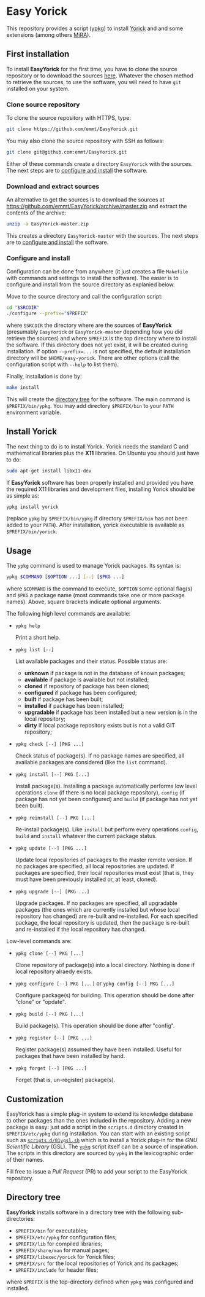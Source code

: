 # Easy Yorick

This repository provides a script ([ypkg](./ypkg)) to install
[Yorick](https://github.com/dhmunro/yorick) and and some extensions (among
others [MiRA](https://github.com/emmt/MiRA)).


## First installation

To install **EasyYorick** for the first time, you have to clone the source
repository or to download the sources
[here](https://github.com/emmt/EasyYorick/archive/master.zip).  Whatever the
chosen method to retrieve the sources, to use the software, you will need to
have `git` installed on your system.


### Clone source repository

To clone the source repository with HTTPS, type:

```sh
git clone https://github.com/emmt/EasyYorick.git
```

You may also clone the source repository with SSH as follows:

```sh
git clone git@github.com:emmt/EasyYorick.git
```

Either of these commands create a directory `EasyYorick` with the sources.  The
next steps are to [configure and install](#configure-and-install) the software.


### Download and extract sources

An alternative to get the sources is to download  the
sources at https://github.com/emmt/EasyYorick/archive/master.zip
and extract the contents of the archive:

```sh
unzip -a EasyYorick-master.zip
```

This creates a directory `EasyYorick-master` with the sources.  The next steps
are to [configure and install](#configure-and-install) the software.


### Configure and install

Configuration can be done from anywhere (it just creates a file `Makefile`
with commands and settings to install the software).  The easier is to
configure and install from the source directory as explanied below.

Move to the source directory and call the configuration script:

```sh
cd "$SRCDIR"
./configure --prefix="$PREFIX"
```

where `$SRCDIR` the directory where are the sources of **EasyYorick**
(presumably `EasyYorick` or `EasyYorick-master` depending how you did retrieve
the sources) and where `$PREFIX` is the top directory where to install the
software.  If this directory does not yet exist, it will be created during
installation.  If option `--prefix=...` is not specified, the default
installation directory will be `$HOME/easy-yorick`.  There are other options
(call the configuration script with `--help` to list them).

Finally, installation is done by:

```sh
make install
```

This will create the [directory tree](#directory-tree) for the software.  The
main command is `$PREFIX/bin/ypkg`.  You may add directory `$PREFIX/bin` to
your `PATH` environment variable.


## Install Yorick

The next thing to do is to install Yorick.  Yorick needs the standard C and
mathematical libraries plus the **X11** libraries.  On Ubuntu you should just
have to do:

```sh
sudo apt-get install libx11-dev
```

If **EasyYorick** software has been properly installed and provided you have
the required X11 libraries and development files, installing Yorick should be
as simple as:

```sh
ypkg install yorick
```

(replace `ypkg` by `$PREFIX/bin/ypkg` if directory `$PREFIX/bin` has not been
added to your `PATH`).  After installation, yorick executable is available
as `$PREFIX/bin/yorick`.


## Usage

The `ypkg` command is used to manage Yorick packages.  Its syntax is:

```sh
ypkg $COMMAND [$OPTION ...] [--] [$PKG ...]
```

where `$COMMAND` is the command to execute, `$OPTION` some optional flag(s) and
`$PKG` a package name (most commands take one or more package names).  Above,
square brackets indicate optional arguments.

The following high level commands are available:

- `ypkg help`

  Print a short help.

- `ypkg list [--]`

  List available packages and their status.  Possible status are:
  - **unknown** if package is not in the database of known packages;
  - **available** if package is available but not installed;
  - **cloned** if repository of package has been cloned;
  - **configured** if package has been configured;
  - **built** if package has been built;
  - **installed** if package has been installed;
  - **upgradable** if package has been installed but a new version is
    in the local repository;
  - **dirty** if local package repository exists but is not a valid
    GIT repository;

- `ypkg check [--] [PKG ...]`

  Check status of package(s).  If no package names are specified, all available
  packages are considered (like the `list` command).

- `ypkg install [--] PKG [...]`

  Install package(s).  Installing a package automatically performs low level
  operations `clone` (if there is no local package repository), `config` (if
  package has not yet been configured) and `build` (if package has not yet been
  built).

- `ypkg reinstall [--] PKG [...]`

  Re-install package(s).  Like `install` but perform every operations `config`,
  `build` and `install` whatever the current package status.

- `ypkg update [--] [PKG ...]`

  Update local repositories of packages to the master remote version.  If no
  packages are specified, all local repositories are updated.  If packages are
  specified, their local repositories must exist (that is, they must have been
  previously installed or, at least, cloned).

- `ypkg upgrade [--] [PKG ...]`

  Upgrade packages.  If no packages are specified, all upgradable packages (the
  ones which are currently installed but whose local repository has changed)
  are re-built and re-installed.  For each specified package, the local
  repository is updated, then the package is re-built and re-installed if the
  local repository has changed.


Low-level commands are:

- `ypkg clone [--] PKG [...]`

  Clone repository of package(s) into a local directory.  Nothing is done if
  local repository alraedy exists.

- `ypkg configure [--] PKG [...]` or `ypkg config [--] PKG [...]`

  Configure package(s) for building.  This operation should be done after
  "clone" or "opdate".

- `ypkg build [--] PKG [...]`

  Build package(s).  This operation should be done after "config".

- `ypkg register [--] [PKG ...]`

  Register package(s) assumed they have been installed.  Useful for packages
  that have been installed by hand.

- `ypkg forget [--] [PKG ...]`

  Forget (that is, un-register) package(s).


## Customization

EasyYorick has a simple plug-in system to extend its knowledge database to
other packages than the ones included in the repository.  Adding a new package
is easy: just add a script in the `scripts.d` directory created in
`$PREFIX/etc/ypkg` during installation.  You can start with an existing script
such as [`scripts.d/01ygsl.sh`](./scrips.d/01ygsl.sh) which is to install a
Yorick plug-in for the *GNU Scientific Library* (GSL).  The [`ypkg`](./ypkg)
script itself can be a source of inspiration.  The scripts in this directory
are sourced by `ypkg` in the lexicographic order of their names.

Fill free to issue a *Pull Request* (PR) to add your script to the EasyYorick
repository.


## Directory tree

**EasyYorick** installs software in a directory tree with the following
sub-directories:

- `$PREFIX/bin` for executables;
- `$PREFIX/etc/ypkg` for configuration files;
- `$PREFIX/lib` for compiled libraries;
- `$PREFIX/share/man` for manual pages;
- `$PREFIX/libexec/yorick` for Yorick files;
- `$PREFIX/src` for the local repositories of Yorick and its packages;
- `$PREFIX/include` for header files;

where `$PREFIX` is the top-directory defined when `ypkg` was configured and
installed.
